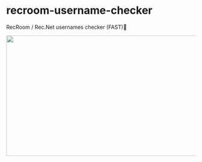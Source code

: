 # recroom-username-checker
RecRoom / Rec.Net usernames checker (FAST)🌲

<img src="https://cdn.discordapp.com/attachments/1041080852462973008/1046097194022883328/image.png" height="321" width="560" >
